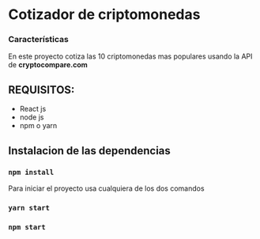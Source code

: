 # Cotizador de criptomonedas


### Características

En este proyecto cotiza las 10 criptomonedas mas populares usando la API de  **cryptocompare.com** 

## REQUISITOS:

- React js
- node js
- npm o yarn

## Instalacion de las dependencias

### `npm install`

Para iniciar el proyecto usa cualquiera de los dos comandos

### `yarn start`
### `npm start`
